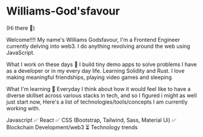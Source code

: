 # Williams-God'sfavour

(Hi there 👋)

Welcome!!!! My name's Williams Godsfavour, I'm a Frontend Engineer currently delving into web3. I do anything revolving around the web using JavaScript.

What I work on these days 💼
 I build tiny demo apps to solve problems I have as a developer or in my every day life.  Learning Solidity and Rust. I love making meaningful friendships, playing video games and sleeping

What I'm learning 📖
Everyday I think about how it would feel like to have a diverse skillset across various stacks in tech, and so I figured i might as well just start now, Here's a list of technologies/tools/concepts I am currently working with.

Javascript ✅
React ✅
CSS (Bootstrap, Tailwind, Sass, Material Ui) ✅
Blockchain Development/web3 ⏳
Technology trends
